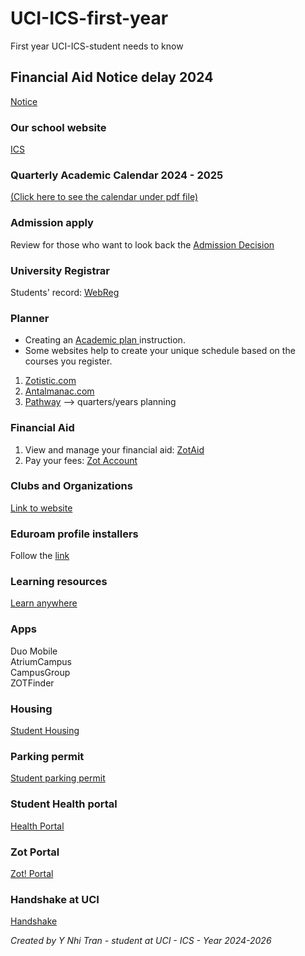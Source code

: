 # UCI-ICS-first-year
First year UCI-ICS-student needs to know

## Financial Aid Notice delay 2024

[Notice](https://uci.edu/status/fin-aid.php)

### Our school website

[ICS](https://ics.uci.edu/)

### Quarterly Academic Calendar 2024 - 2025

[(Click here to see the calendar under pdf file)](https://reg.uci.edu/calendars/quarterly/2024-2025/calendar24-25.pdf)

### Admission apply

Review for those who want to look back the [Admission Decision](https://apply.admissions.uci.edu/portal/applicantstatus?tab=home)

### University Registrar

Students' record: [WebReg](https://www.reg.uci.edu/)

### Planner
- Creating an [Academic plan ](https://ics.uci.edu/academics/undergraduate-academic-advising/creating-an-academic-plan/) instruction.
- Some websites help to create your unique schedule based on the courses you register.
1. [Zotistic.com](https://zotistics.com/)
2. [Antalmanac.com](https://antalmanac.com/)
3. [Pathway](https://www.anteaterpathway.com/) --> quarters/years planning

### Financial Aid

1. View and manage your financial aid: [ZotAid](https://www.ofas.uci.edu/login.php)
2. Pay your fees: [Zot Account](https://zotaccount.uci.edu/login.jsp)

### Clubs and Organizations

[Link to website](https://ics.uci.edu/student-experience/clubs-organizations/)

### Eduroam profile installers

Follow the [link](https://eduroam.oit.uci.edu/)

### Learning resources

[Learn anywhere](https://sites.uci.edu/learnanywhere/)

### Apps

Duo Mobile  
AtriumCampus  
CampusGroup  
ZOTFinder

<!--### Canvas

Link to [Canvas](https://shib.service.uci.edu/idp/profile/SAML2/Redirect/SSO?execution=e1s2)
-->

### Housing

[Student Housing](https://housing.uci.edu/start/)

### Parking permit

[Student parking permit](https://parking.uci.edu/permits/student/)

### Student Health portal

[Health Portal](https://osh.chs.uci.edu/)

### Zot Portal

[Zot! Portal](https://portal.uci.edu/)

### Handshake at UCI

[Handshake](https://career.uci.edu/handshake/)

*Created by Y Nhi Tran - student at UCI - ICS - Year 2024-2026*
